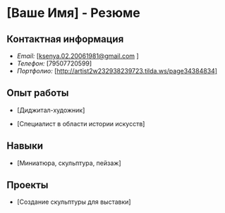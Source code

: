 # [Ваше Имя] - Резюме

## Контактная информация

* *Email:* [ksenya.02.20061981@gmail.com
]
* *Телефон:* [79507720599]
* *Портфолио:* [http://artist2w232938239723.tilda.ws/page34384834]

## Опыт работы

* [Диджитал-художник]

* [Специалист в области истории искусств]

## Навыки

* [Миниатюра, скульптура, пейзаж]

## Проекты

* [Создание скульптуры для выставки]


